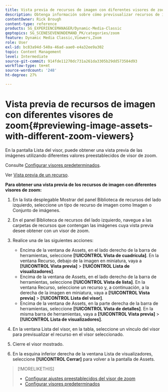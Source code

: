 ```yaml
---
title: Vista previa de recursos de imagen con diferentes visores de zoom
description: Obtenga información sobre cómo previsualizar recursos de imagen con diferentes visores de zoom en Adobe Dynamic Media Classic.
contentOwner: Rick Brough
content-type: reference
products: SG_EXPERIENCEMANAGER/Dynamic-Media-Classic
geptopics: SG_SCENESEVENONDEMAND_PK/categories/zoom
feature: Dynamic Media Classic,Viewers,Zoom
role: User
exl-id: bc83a94d-540a-46ad-aae0-e4a32ee9a302
topic: Content Management
level: Intermediate
source-git-commit: 914fde11270dc731a261da3305b29dd573584d93
workflow-type: tm+mt
source-wordcount: '248'
ht-degree: 27%

---
```


# Vista previa de recursos de imagen con diferentes visores de zoom{#previewing-image-assets-with-different-zoom-viewers}

En la pantalla Lista del visor, puede obtener una vista previa de las imágenes utilizando diferentes valores preestablecidos de visor de zoom.

Consulte [Configurar visores predeterminados](application-setup.md#configuring_default_viewers).

Ver [Vista previa de un recurso](previewing-asset.md#previewing_an_asset).

**Para obtener una vista previa de los recursos de imagen con diferentes visores de zoom:**

1. En la lista desplegable Mostrar del panel Biblioteca de recursos del lado izquierdo, seleccione un tipo de recurso de imagen como Imagen o Conjunto de imágenes.
1. En el panel Biblioteca de recursos del lado izquierdo, navegue a las carpetas de recursos que contengan las imágenes cuya vista previa desee obtener con un visor de zoom.
1. Realice una de las siguientes acciones:

   * Encima de la ventana de Assets, en el lado derecho de la barra de herramientas, seleccione **[!UICONTROL Vista de cuadrícula]**. En la ventana Recurso, debajo de la imagen en miniatura, vaya a **[!UICONTROL Vista previa]** > **[!UICONTROL Lista de visualizadores]**.
   * Encima de la ventana de Assets, en el lado derecho de la barra de herramientas, seleccione **[!UICONTROL Vista de lista]**. En la ventana Recurso, seleccione un recurso y, a continuación, a la derecha de la imagen en miniatura, vaya a **[!UICONTROL Vista previa]** > **[!UICONTROL Lista del visor]**.
   * Encima de la ventana de Assets, en la parte derecha de la barra de herramientas, seleccione **[!UICONTROL Vista de detalles]**. En la misma barra de herramientas, vaya a **[!UICONTROL Vista previa]** > **[!UICONTROL Lista de visualizadores]**.

1. En la ventana Lista del visor, en la tabla, seleccione un vínculo del visor para previsualizar el recurso en el visor seleccionado.
1. Cierre el visor mostrado.
1. En la esquina inferior derecha de la ventana Lista de visualizadores, seleccione **[!UICONTROL Cerrar]** para volver a la pantalla de Assets.

>[!MORELIKETHIS]
>
>* [Configurar ajustes preestablecidos del visor de zoom](setting-zoom-viewer-presets.md#setting_up_zoom_viewer_presets)
>* [Configurar visores predeterminados](application-setup.md#configuring_default_viewers)
